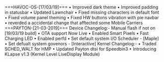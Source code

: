 ===HAVOC-OS-[17/03/19]===
• Improved dark theme
• Improved padding in statusbar
• Updated Lawnchair
• Fixed missing characters in default font
• Fixed volume panel theming
• Fixed HW buttons vibration with pie navbar
• reverded a accidental change that afftected some Mobile Carriers
===PAYTON-[21-03-2019]===
Device Changelog:-
Manual flash if not on [19/03/19 build]
• OTA support Now Live
• Enabled Smart Pixels
• Fast Charging LED
• Enabled perfd
• Set default system I/O Scheduler - [Maple]
• Set defualt system govenors - [Interactive]
Kernel Changelog:-
• Traded SCHED_WALT for HMP
• Updated Payton dtsi for Speedbin3
• Introducing KLapse v1.3 (Kernel Level LiveDisplay Module)
